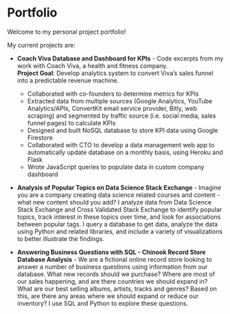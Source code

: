 # Portfolio

Welcome to my personal project portfolio!

My current projects are:

* **Coach Viva Database and Dashboard for KPIs** - Code excerpts from my work with Coach Viva, a health and fitness company. <br /> **Project Goal**: Develop analytics system to convert Viva’s sales funnel into a predictable revenue machine.
    - Collaborated with co-founders to determine metrics for KPIs
    - Extracted data from multiple sources (Google Analytics, YouTube Analytics/APIs, ConvertKit email service provider, Bitly, web scraping) and segmented by traffic source (i.e.     social media, sales funnel pages) to calculate KPIs
    - Designed and built NoSQL database to store KPI data using Google Firestore
    - Collaborated with CTO to develop a data management web app to automatically update database on a monthly basis, using Heroku and Flask
    - Wrote JavaScript queries to populate data in custom company dashboard

* **Analysis of Popular Topics on Data Science Stack Exchange** - Imagine you are a company creating data science related courses and content - what new content should you add? I analyze data from Data Science Stack Exchange and Cross Validated Stack Exchange to identify popular topics, track interest in these topics over time, and look for associations between popular tags. I query a database to get data, analyze the data using Python and related libraries, and include a variety of visualizations to better illustrate the findings.

* **Answering Business Questions with SQL - Chinook Record Store Database Analysis** - We are a fictional online record store looking to answer a number of business questions using information from our database. What new records should we purchase? Where are most of our sales happening, and are there countries we should expand in? What are our best selling albums, artists, tracks and genres? Based on this, are there any areas where we should expand or reduce our inventory? I use SQL and Python to explore these questions.
